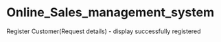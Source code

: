 # Online_Sales_management_system
Register Customer(Request details) - display successfully registered 
